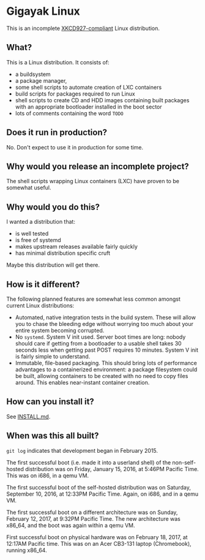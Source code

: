 # Gigayak Linux #

This is an incomplete [XKCD927-compliant](https://xkcd.com/927) Linux
distribution.


## What? ##

This is a Linux distribution.  It consists of:

* a buildsystem
* a package manager,
* some shell scripts to automate creation of LXC containers
* build scripts for packages required to run Linux
* shell scripts to create CD and HDD images containing built packages
  with an appropriate bootloader installed in the boot sector
* lots of comments containing the word `TODO`


## Does it run in production? ##

No.  Don't expect to use it in production for some time.


## Why would you release an incomplete project? ##

The shell scripts wrapping Linux containers (LXC) have proven to be
somewhat useful.


## Why would you do this? ##

I wanted a distribution that:

* is well tested
* is free of systemd
* makes upstream releases available fairly quickly
* has minimal distribution specific cruft

Maybe this distribution will get there.


## How is it different? ##

The following planned features are somewhat less common amongst current
Linux distributions:

* Automated, native integration tests in the build system.  These will allow
  you to chase the bleeding edge without worrying too much about your entire
  system becoming corrupted.
* No `systemd`.  System V init used.  Server boot times are long: nobody
  should care if getting from a bootloader to a usable shell takes 30 seconds
  less when getting past POST requires 10 minutes.  System V init is fairly
  simple to understand.
* Immutable, file-based packaging.  This should bring lots of performance
  advantages to a containerized environment: a package filesystem could be
  built, allowing containers to be created with no need to copy files around.
  This enables near-instant container creation.

## How can you install it? ##

See [INSTALL.md](INSTALL.md).


## When was this all built? ##

`git log` indicates that development began in February 2015.

The first successful boot (i.e. made it into a userland shell) of the
non-self-hosted distribution was on Friday, January 15, 2016, at 5:46PM
Pacific Time.  This was on i686, in a qemu VM.

The first successful boot of the self-hosted distribution was on Saturday,
September 10, 2016, at 12:33PM Pacific Time.  Again, on i686, and in a qemu VM.

The first successful boot on a different architecture was on Sunday, February
12, 2017, at 9:32PM Pacific Time.  The new architecture was x86_64, and the
boot was again within a qemu VM.

First successful boot on physical hardware was on February 18, 2017, at 12:17AM
Pacific time.  This was on an Acer CB3-131 laptop (Chromebook), running x86_64.
